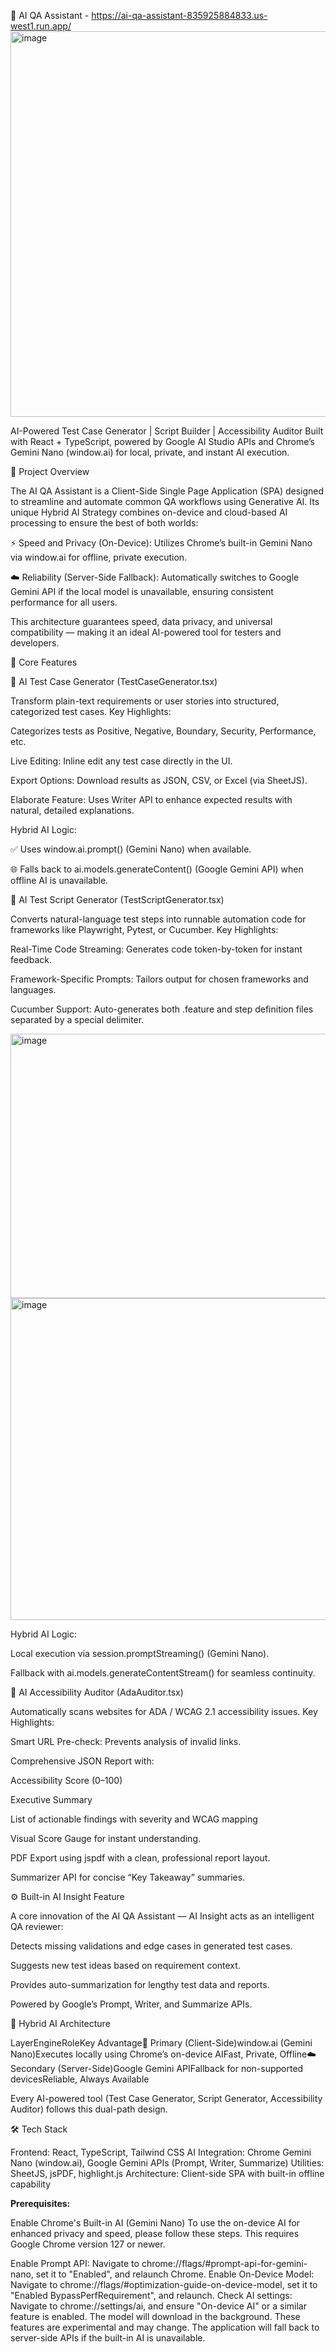 🧠 AI QA Assistant  - https://ai-qa-assistant-835925884833.us-west1.run.app/
<img width="1110" height="617" alt="image" src="https://github.com/user-attachments/assets/63abcb1e-d32b-4fc7-b75c-7a72426a7396" />

AI-Powered Test Case Generator | Script Builder | Accessibility Auditor
Built with React + TypeScript, powered by Google AI Studio APIs and Chrome’s Gemini Nano (window.ai) for local, private, and instant AI execution.

🚀 Project Overview

The AI QA Assistant is a Client-Side Single Page Application (SPA) designed to streamline and automate common QA workflows using Generative AI.
Its unique Hybrid AI Strategy combines on-device and cloud-based AI processing to ensure the best of both worlds:





⚡ Speed and Privacy (On-Device): Utilizes Chrome’s built-in Gemini Nano via window.ai for offline, private execution.



☁️ Reliability (Server-Side Fallback): Automatically switches to Google Gemini API if the local model is unavailable, ensuring consistent performance for all users.

This architecture guarantees speed, data privacy, and universal compatibility — making it an ideal AI-powered tool for testers and developers.

🧩 Core Features

🔹 AI Test Case Generator (TestCaseGenerator.tsx)

Transform plain-text requirements or user stories into structured, categorized test cases.
Key Highlights:





Categorizes tests as Positive, Negative, Boundary, Security, Performance, etc.



Live Editing: Inline edit any test case directly in the UI.



Export Options: Download results as JSON, CSV, or Excel (via SheetJS).



Elaborate Feature: Uses Writer API to enhance expected results with natural, detailed explanations.



Hybrid AI Logic:





✅ Uses window.ai.prompt() (Gemini Nano) when available.



🌐 Falls back to ai.models.generateContent() (Google Gemini API) when offline AI is unavailable.

🔹 AI Test Script Generator (TestScriptGenerator.tsx)

Converts natural-language test steps into runnable automation code for frameworks like Playwright, Pytest, or Cucumber.
Key Highlights:





Real-Time Code Streaming: Generates code token-by-token for instant feedback.



Framework-Specific Prompts: Tailors output for chosen frameworks and languages.



Cucumber Support: Auto-generates both .feature and step definition files separated by a special delimiter.

<img width="650" height="423" alt="image" src="https://github.com/user-attachments/assets/4ce90c73-d486-409c-8288-6ebb079ceaad" />
<img width="1133" height="515" alt="image" src="https://github.com/user-attachments/assets/dd60374d-a57a-4e74-819b-255fd5c35cf3" />



Hybrid AI Logic:





Local execution via session.promptStreaming() (Gemini Nano).



Fallback with ai.models.generateContentStream() for seamless continuity.

🔹 AI Accessibility Auditor (AdaAuditor.tsx)

Automatically scans websites for ADA / WCAG 2.1 accessibility issues.
Key Highlights:





Smart URL Pre-check: Prevents analysis of invalid links.



Comprehensive JSON Report with:





Accessibility Score (0–100)



Executive Summary



List of actionable findings with severity and WCAG mapping



Visual Score Gauge for instant understanding.



PDF Export using jspdf with a clean, professional report layout.



Summarizer API for concise “Key Takeaway” summaries.

⚙️ Built-in AI Insight Feature

A core innovation of the AI QA Assistant — AI Insight acts as an intelligent QA reviewer:





Detects missing validations and edge cases in generated test cases.



Suggests new test ideas based on requirement context.



Provides auto-summarization for lengthy test data and reports.



Powered by Google’s Prompt, Writer, and Summarize APIs.

🧠 Hybrid AI Architecture

LayerEngineRoleKey Advantage🧩 Primary (Client-Side)window.ai (Gemini Nano)Executes locally using Chrome’s on-device AIFast, Private, Offline☁️ Secondary (Server-Side)Google Gemini APIFallback for non-supported devicesReliable, Always Available

Every AI-powered tool (Test Case Generator, Script Generator, Accessibility Auditor) follows this dual-path design.

🛠️ Tech Stack

Frontend: React, TypeScript, Tailwind CSS
AI Integration: Chrome Gemini Nano (window.ai), Google Gemini APIs (Prompt, Writer, Summarize)
Utilities: SheetJS, jsPDF, highlight.js
Architecture: Client-side SPA with built-in offline capability

**Prerequisites:**  


Enable Chrome's Built-in AI (Gemini Nano)
To use the on-device AI for enhanced privacy and speed, please follow these steps. This requires Google Chrome version 127 or newer.

Enable Prompt API: Navigate to chrome://flags/#prompt-api-for-gemini-nano, set it to "Enabled", and relaunch Chrome.
Enable On-Device Model: Navigate to chrome://flags/#optimization-guide-on-device-model, set it to "Enabled BypassPerfRequirement", and relaunch.
Check AI settings: Navigate to chrome://settings/ai, and ensure "On-device AI" or a similar feature is enabled. The model will download in the background.
These features are experimental and may change. The application will fall back to server-side APIs if the built-in AI is unavailable.
